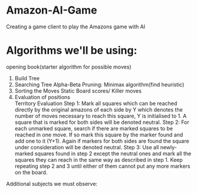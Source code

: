 # Amazon-AI-Game
Creating a game client to play the Amazons game with AI

# Algorithms we'll be using:
opening book(starter algorithm for possible moves)
1. Build Tree
2. Searching Tree 
Alpha-Beta Pruning: Minimax algorithm(find heuristic)
4. Sorting the Moves 
Static Board scores/ Killer moves 
5. Evaluation of positions  
Territory Evaluation
  Step 1: Mark all squares which can be reached directly by the original amazons of each side
by Y which denotes the number of moves necessary to reach this square, Y is initialised
to 1. A square that is marked for both sides will be denoted neutral.
  Step 2: For each unmarked square, search if there are marked squares to be reached in one
move. If so mark this square by the marker found and add one to it (Y+1). Again if
markers for both sides are found the square under consideration will be denoted
neutral. 
  Step 3: Use all newly-marked squares found in step 2 except the neutral ones and mark all the
squares they can reach in the same way as described in step 1. Keep repeating step 2
and 3 until either of them cannot put any more markers on the board. 

Additional subjects we must observe:



